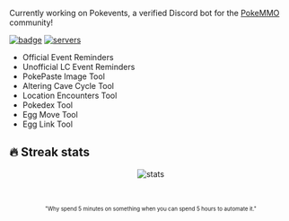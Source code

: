 
Currently working on Pokevents, a verified Discord bot for the [PokeMMO](https://forums.pokemmo.com) community!  

[<img alt="badge" src="https://img.shields.io/badge/dynamic/json?url=https%3A%2F%2Fdiscord.bots.gg%2Fapi%2Fv1%2Fbots%2F731734090365141062&query=%24.status&style=for-the-badge&logo=discord&logoColor=7289da&label=Pok%C3%A9vents%237341&labelColor=2c2f33&color=7289da" />](https://discord.com/api/oauth2/authorize?client_id=731734090365141062&permissions=2147871808&redirect_uri=https%3A%2F%2Fdiscord.com%2Fapi%2Foauth2%2Fauthorize%3Fclient_id%3D731734090365141062%26permissions%3D2147871808%26redirect_uri%3Dhttps%253A%252F%252Flocalhost%253A3000%252Fauth%252Fredirect%26scope%3Dbot%2520app&scope=bot%20applications.commands) [<img alt="servers" src="https://img.shields.io/badge/dynamic/json?url=https%3A%2F%2Fdiscord.bots.gg%2Fapi%2Fv1%2Fbots%2F731734090365141062&query=%24.guildCount&style=for-the-badge&label=Servers&labelColor=2c2f33&color=7289da" />](https://discord.com/api/oauth2/authorize?client_id=731734090365141062&permissions=2147871808&redirect_uri=https%3A%2F%2Fdiscord.com%2Fapi%2Foauth2%2Fauthorize%3Fclient_id%3D731734090365141062%26permissions%3D2147871808%26redirect_uri%3Dhttps%253A%252F%252Flocalhost%253A3000%252Fauth%252Fredirect%26scope%3Dbot%2520app&scope=bot%20applications.commands)
  
  - Official Event Reminders
  - Unofficial LC Event Reminders
  - PokePaste Image Tool
  - Altering Cave Cycle Tool
  - Location Encounters Tool
  - Pokedex Tool
  - Egg Move Tool
  - Egg Link Tool

## 🔥 Streak stats
<div align="center">
  <img alt="stats" src="https://github-readme-streak-stats.herokuapp.com/?user=seth-revz&theme=dark&date_format=M%20j%5B%2C%20Y%5D&fire=DD140B)">  
</div><br>

<br>
<p align="center"><sub><sup>"Why spend 5 minutes on something when you can spend 5 hours to automate it."</sup></sub></p>
